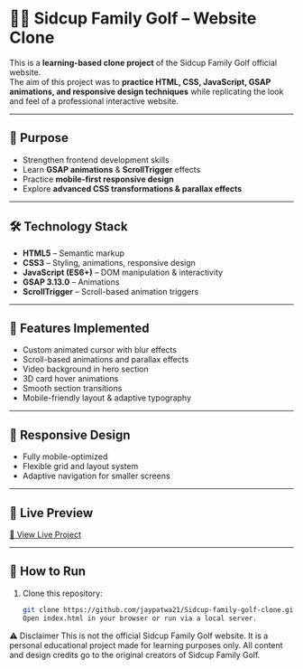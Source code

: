 # 🏌️‍♂️ Sidcup Family Golf – Website Clone  

This is a **learning-based clone project** of the Sidcup Family Golf official website.  
The aim of this project was to **practice HTML, CSS, JavaScript, GSAP animations, and responsive design techniques** while replicating the look and feel of a professional interactive website.  

---

## 🎯 Purpose  

- Strengthen frontend development skills  
- Learn **GSAP animations** & **ScrollTrigger** effects  
- Practice **mobile-first responsive design**  
- Explore **advanced CSS transformations & parallax effects**  

---

## 🛠️ Technology Stack  

- **HTML5** – Semantic markup  
- **CSS3** – Styling, animations, responsive design  
- **JavaScript (ES6+)** – DOM manipulation & interactivity  
- **GSAP 3.13.0** – Animations  
- **ScrollTrigger** – Scroll-based animation triggers  

---

## 📌 Features Implemented  

- Custom animated cursor with blur effects  
- Scroll-based animations and parallax effects  
- Video background in hero section  
- 3D card hover animations  
- Smooth section transitions  
- Mobile-friendly layout & adaptive typography  

---

## 📱 Responsive Design  

- Fully mobile-optimized  
- Flexible grid and layout system  
- Adaptive navigation for smaller screens  

---

## 🚀 Live Preview  

[🔗 View Live Project](https://USERNAME.github.io/REPO-NAME/)  
 

---

## 🚀 How to Run  

1. Clone this repository:  
   ```bash
   git clone https://github.com/jaypatwa21/Sidcup-family-golf-clone.git
   Open index.html in your browser or run via a local server.

⚠️ Disclaimer
This is not the official Sidcup Family Golf website.
It is a personal educational project made for learning purposes only.
All content and design credits go to the original creators of Sidcup Family Golf.
